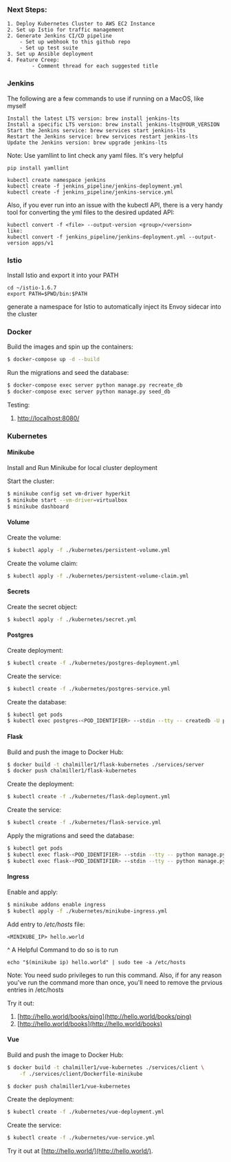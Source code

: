 ### Next Steps:
```
1. Deploy Kubernetes Cluster to AWS EC2 Instance
2. Set up Istio for traffic management
2. Generate Jenkins CI/CD pipeline 
    - Set up webhook to this github repo
    - Set up test suite 
3. Set up Ansible deployment 
4. Feature Creep:
        - Comment thread for each suggested title
```


### Jenkins 

The following are a few commands to use if running on a MacOS, like myself
```
Install the latest LTS version: brew install jenkins-lts
Install a specific LTS version: brew install jenkins-lts@YOUR_VERSION
Start the Jenkins service: brew services start jenkins-lts
Restart the Jenkins service: brew services restart jenkins-lts
Update the Jenkins version: brew upgrade jenkins-lts
```
Note: Use yamllint to lint check any yaml files. It's very helpful
```
pip install yamllint
```

```
kubectl create namespace jenkins
kubectl create -f jenkins_pipeline/jenkins-deployment.yml
kubectl create -f jenkins_pipeline/jenkins-service.yml
```


Also, if you ever run into an issue with the kubectl API, there is a very handy tool for converting the yml files
to the desired updated API:
```
kubectl convert -f <file> --output-version <group>/<version>
like:
kubectl convert -f jenkins_pipeline/jenkins-deployment.yml --output-version apps/v1
```

### Istio
Install Istio and export it into your PATH
```
cd ~/istio-1.6.7
export PATH=$PWD/bin:$PATH
```

generate a namespace for Istio to automatically inject its Envoy sidecar into the cluster

### Docker

Build the images and spin up the containers:

```sh
$ docker-compose up -d --build
```

Run the migrations and seed the database:

```sh
$ docker-compose exec server python manage.py recreate_db
$ docker-compose exec server python manage.py seed_db
```

Testing:

1. [http://localhost:8080/](http://localhost:8080/)

### Kubernetes

#### Minikube

Install and Run Minikube for local cluster deployment

Start the cluster:

```sh
$ minikube config set vm-driver hyperkit
$ minikube start --vm-driver=virtualbox
$ minikube dashboard
```

#### Volume

Create the volume:

```sh
$ kubectl apply -f ./kubernetes/persistent-volume.yml
```

Create the volume claim:

```sh
$ kubectl apply -f ./kubernetes/persistent-volume-claim.yml
```

#### Secrets

Create the secret object:

```sh
$ kubectl apply -f ./kubernetes/secret.yml
```

#### Postgres

Create deployment:

```sh
$ kubectl create -f ./kubernetes/postgres-deployment.yml
```

Create the service:

```sh
$ kubectl create -f ./kubernetes/postgres-service.yml
```

Create the database:

```sh
$ kubectl get pods
$ kubectl exec postgres-<POD_IDENTIFIER> --stdin --tty -- createdb -U postgres books
```

#### Flask

Build and push the image to Docker Hub:

```sh
$ docker build -t chalmiller1/flask-kubernetes ./services/server
$ docker push chalmiller1/flask-kubernetes
```

Create the deployment:

```sh
$ kubectl create -f ./kubernetes/flask-deployment.yml
```

Create the service:

```sh
$ kubectl create -f ./kubernetes/flask-service.yml
```

Apply the migrations and seed the database:

```sh
$ kubectl get pods
$ kubectl exec flask-<POD_IDENTIFIER> --stdin --tty -- python manage.py recreate_db
$ kubectl exec flask-<POD_IDENTIFIER> --stdin --tty -- python manage.py seed_db
```

#### Ingress

Enable and apply:

```sh
$ minikube addons enable ingress
$ kubectl apply -f ./kubernetes/minikube-ingress.yml
```

Add entry to */etc/hosts* file:

```
<MINIKUBE_IP> hello.world
```
^ A Helpful Command to do so is to run 
```
echo "$(minikube ip) hello.world" | sudo tee -a /etc/hosts
```

Note: You need sudo privileges to run this command. 
Also, if for any reason you've run the command more than once, 
you'll need to remove the prvious entries in /etc/hosts

Try it out:

1. [http://hello.world/books/ping](http://hello.world/books/ping)
1. [http://hello.world/books](http://hello.world/books)


#### Vue

Build and push the image to Docker Hub:

```sh
$ docker build -t chalmiller1/vue-kubernetes ./services/client \
    -f ./services/client/Dockerfile-minikube

$ docker push chalmiller1/vue-kubernetes
```


Create the deployment:

```sh
$ kubectl create -f ./kubernetes/vue-deployment.yml
```

Create the service:

```sh
$ kubectl create -f ./kubernetes/vue-service.yml
```

Try it out at [http://hello.world/](http://hello.world/).
